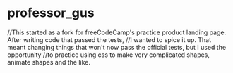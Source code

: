 # professor_gus
//This started as a fork for freeCodeCamp's practice product landing page. After writing code that passed the tests,
//I wanted to spice it up. That meant changing things that won't now pass the official tests, but I used the opportunity
//to practice using css to make very complicated shapes, animate shapes and the like. 
